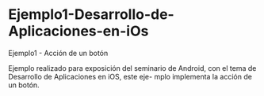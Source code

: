 Ejemplo1-Desarrollo-de-Aplicaciones-en-iOs
==========================================

Ejemplo1 - Acción de un botón

Ejemplo realizado para exposición del seminario de Android, 
con el tema de Desarrollo de Aplicaciones en iOS, este eje-
mplo implementa la acción de un botón.
